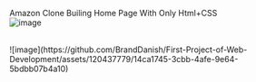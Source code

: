 Amazon Clone Builing Home Page With Only Html+CSS
<br>
![image](https://github.com/BrandDanish/First-Project-of-Web-Development/assets/120437779/61b8c25d-3995-4307-8eca-9ea5795ee1f9)

<br>
![image](https://github.com/BrandDanish/First-Project-of-Web-Development/assets/120437779/14ca1745-3cbb-4afe-9e64-5bdbb07b4a10)


